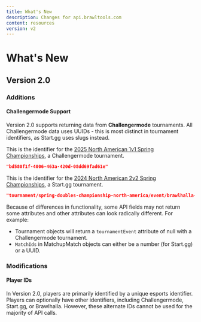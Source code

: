 ```yaml
---
title: What's New
description: Changes for api.brawltools.com
content: resources
version: v2
---
```


# What's New

## Version 2.0

### Additions

#### Challengermode Support

Version 2.0 supports returning data from **Challengermode** tournaments. All Challengermode data uses UUIDs - this is most distinct in tournament identifiers, as Start.gg uses slugs instead.

This is the identifier for the <a href="https://www.challengermode.com/s/Brawlhalla/tournaments/bd580f1f-4006-463a-420d-08dd69fad61e">2025 North American 1v1 Spring Championships</a>, a Challengermode tournament.

```json
"bd580f1f-4006-463a-420d-08dd69fad61e"
```

This is the identifier for the <a href="https://www.start.gg/tournament/spring-doubles-championship-north-america/events">2024 North American 2v2 Spring Championships</a>, a Start.gg tournament.

```json
"tournament/spring-doubles-championship-north-america/event/brawlhalla-championship-2v2"
```

Because of differences in functionality, some API fields may not return some attributes and other attributes can look radically different. For example:

- Tournament objects will return a ```tournamentEvent``` attribute of null with a Challengermode tournament.
- ```MatchIds``` in MatchupMatch objects can either be a number (for Start.gg) or a UUID.

### Modifications

#### Player IDs

In Version 2.0, players are primarily identified by a unique esports identifier. Players can optionally have other identifiers, including Challengermode, Start.gg, or Brawlhalla. However, these alternate IDs cannot be used for the majority of API calls.
